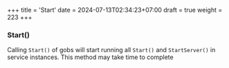 +++
title = 'Start'
date = 2024-07-13T02:34:23+07:00
draft = true
weight = 223
+++

### Start()
Calling `Start()` of gobs will start running all `Start()` and `StartServer()` in service instances. This method may take time to complete 
